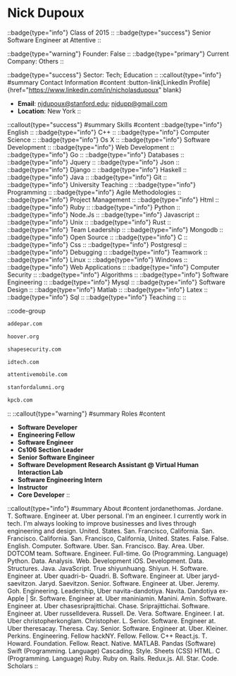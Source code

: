 # Nick Dupoux
::badge{type="info"}
Class of 2015
::
::badge{type="success"}
Senior Software Engineer at Attentive
::

::badge{type="warning"}
Founder: False
::
::badge{type="primary"}
Current Company: Others
::

::badge{type="success"}
Sector: Tech; Education
::
::callout{type="info"}
#summary
Contact Information
#content
:button-link[LinkedIn Profile]{href="https://www.linkedin.com/in/nicholasdupoux" blank}
- **Email**: njdupoux@stanford.edu; njdupp@gmail.com
- **Location**: New York
::

::callout{type="success"}
#summary
Skills
#content
::badge{type="info"}
English
::
::badge{type="info"}
C++
::
::badge{type="info"}
Computer Science
::
::badge{type="info"}
Os X
::
::badge{type="info"}
Software Development
::
::badge{type="info"}
Web Development
::
::badge{type="info"}
Go
::
::badge{type="info"}
Databases
::
::badge{type="info"}
Jquery
::
::badge{type="info"}
Json
::
::badge{type="info"}
Django
::
::badge{type="info"}
Haskell
::
::badge{type="info"}
Java
::
::badge{type="info"}
Git
::
::badge{type="info"}
University Teaching
::
::badge{type="info"}
Programming
::
::badge{type="info"}
Agile Methodologies
::
::badge{type="info"}
Project Management
::
::badge{type="info"}
Html
::
::badge{type="info"}
Ruby
::
::badge{type="info"}
Python
::
::badge{type="info"}
Node.Js
::
::badge{type="info"}
Javascript
::
::badge{type="info"}
Unix
::
::badge{type="info"}
Rust
::
::badge{type="info"}
Team Leadership
::
::badge{type="info"}
Mongodb
::
::badge{type="info"}
Open Source
::
::badge{type="info"}
C
::
::badge{type="info"}
Css
::
::badge{type="info"}
Postgresql
::
::badge{type="info"}
Debugging
::
::badge{type="info"}
Teamwork
::
::badge{type="info"}
Linux
::
::badge{type="info"}
Windows
::
::badge{type="info"}
Web Applications
::
::badge{type="info"}
Computer Security
::
::badge{type="info"}
Algorithms
::
::badge{type="info"}
Software Engineering
::
::badge{type="info"}
Mysql
::
::badge{type="info"}
Software Design
::
::badge{type="info"}
Matlab
::
::badge{type="info"}
Latex
::
::badge{type="info"}
Sql
::
::badge{type="info"}
Teaching
::
::

::code-group
```bash [Addepar]
addepar.com
```
```bash [Hoover Institution at Stanford University]
hoover.org
```
```bash [Shape Security]
shapesecurity.com
```
```bash [iD Tech Camps]
idtech.com
```
```bash [Attentive]
attentivemobile.com
```
```bash [Standford Alumni]
stanfordalumni.org
```
```bash [Kleiner Perkins Caufield & Byers]
kpcb.com
```
::
::callout{type="warning"}
#summary
Roles
#content
- **Software Developer**
- **Engineering Fellow**
- **Software Engineer**
- **Cs106 Section Leader**
- **Senior Software Engineer**
- **Software Development Research Assistant @ Virtual Human Interaction Lab**
- **Software Engineering Intern**
- **Instructor**
- **Core Developer**
::

::callout{type="info"}
#summary
About
#content
jordanethomas. Jordane. T. Software. Engineer at. Uber personal. I'm an engineer. I currently work in tech. I'm always looking to improve businesses and lives through engineering and design. United. States. San. Francisco, California. San. Francisco. California. San. Francisco, California, United. States. False. False. English. Computer. Software. Uber. San. Francisco. Bay. Area. Uber. DOTCOM team. Software. Engineer. Full-time. Go (Programming. Language) Python. Data. Analysis. Web. Development iOS. Development. Data. Structures. Java. JavaScript. True shiyunhuang. Shiyun. H. Software. Engineer at. Uber quadri-b- Quadri. B. Software. Engineer at. Uber jaryd-saevitzon. Jaryd. Saevitzon. Senior. Software. Engineer at. Uber. Jeremy. Goh. Engineering. Leadership, Uber navita-dandotiya. Navita. Dandotiya ex-Apple | Sr. Software. Engineer at. Uber maniniamin. Manini. Amin. Software. Engineer at. Uber chasesriprajittichai. Chase. Sriprajittichai. Software. Engineer at. Uber russelldevera. Russell. De. Vera. Software. Engineer. I at. Uber christopherkonglam. Christopher. L. Senior. Software. Engineer at. Uber theresacay. Theresa. Cay. Senior. Software. Engineer at. Uber. Kleiner. Perkins. Engineering. Fellow hackNY. Fellow. Fellow. C++ React.js. T. Howard. Foundation. Fellow. React. Native. MATLAB. Pandas (Software) Swift (Programming. Language) Cascading. Style. Sheets (CSS) HTML. C (Programming. Language) Ruby. Ruby on. Rails. Redux.js. All. Star. Code. Scholars
::

